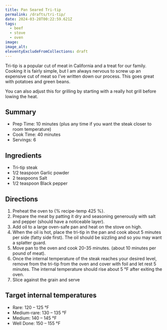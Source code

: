 ```yaml
---
title: Pan Seared Tri-tip
permalink: /drafts/tri-tip/
date: 2024-03-28T00:22:59.621Z
tags:
  - beef
  - stove
  - oven
image:
image_alt:
eleventyExcludeFromCollections: draft
---
```


Tri-tip is a popular cut of meat in California and a treat for our family.
Cooking it is fairly simple, but I am always nervous to screw up an expensive cut of meat so I've written down our process.
This goes great with potatoes and green beans.

You can also adjust this for grilling by starting with a really hot grill before lowing the heat.

## Summary

- Prep Time: 10 minutes (plus any time if you want the steak closer to room temperature)
- Cook Time: 40 minutes
- Servings: 6

## Ingredients

- Tri-tip steak
- 1/2 teaspoon Garlic powder
- 2 teaspoons Salt
- 1/2 teaspoon Black pepper

## Directions

1. Preheat the oven to {% recipe-temp 425 %}.
1. Prepare the meat by patting it dry and seasoning generously with salt and pepper (should have a noticeable layer).
1. Add oil to a large oven-safe pan and heat on the stove on high.
1. When the oil is hot, place the tri-tip in the pan and cook about 5 minutes per side (fatty side first). The oil should be sizzling and so you may want a splatter guard.
1. Move pan to the oven and cook 20-35 minutes. (about 10 minutes per pound of meat).
1. Once the internal temperature of the steak reaches your desired level, remove from the tri-tip from the oven and cover with foil and let rest 5 minutes. The internal temperature should rise about 5 °F after exiting the oven.
1. Slice against the grain and serve

## Target internal temperatures

- Rare: 120 – 125 °F
- Medium-rare: 130 – 135 °F
- Medium: 140 – 145 °F
- Well Done: 150 – 155 °F
